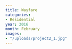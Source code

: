 ```yaml
---
title: Wayfare
categories:
- Residential
year: 2016
month: February
images:
- "/uploads/project2_1.jpg"
---
```


